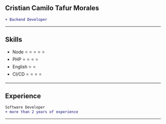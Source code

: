 ## Cristian Camilo Tafur Morales

```diff
+ Backend Developer
```
---
## Skills

- Node     :star: :star: :star: :star: :star:
- PHP      :star: :star: :star: :star: 
- English  :star: :star: 
- CI/CD    :star: :star: :star: :star:

---

## Experience

  ```diff
  Software Developer
  + more than 2 years of experience
  ```
---
 
